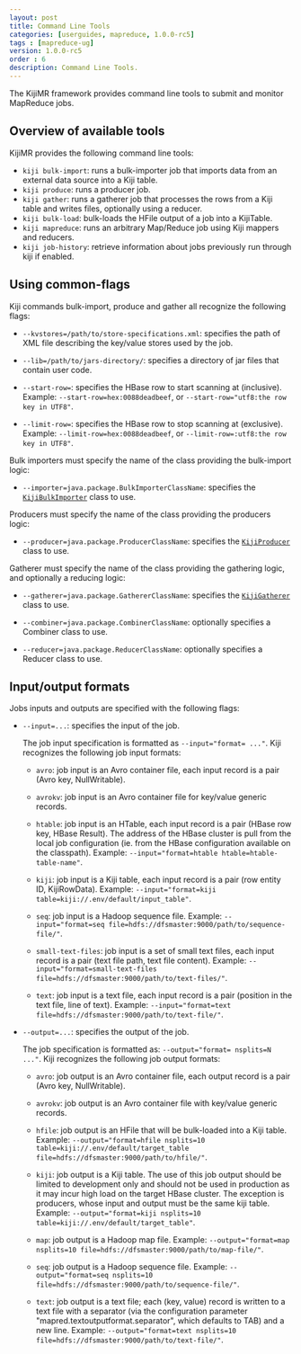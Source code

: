 ```yaml
---
layout: post
title: Command Line Tools
categories: [userguides, mapreduce, 1.0.0-rc5]
tags : [mapreduce-ug]
version: 1.0.0-rc5
order : 6
description: Command Line Tools.
---
```


The KijiMR framework provides command line tools to submit and monitor MapReduce jobs.

## Overview of available tools

KijiMR provides the following command line tools:
*   `kiji bulk-import`: runs a bulk-importer job that imports data from an external data source into a Kiji table.
*   `kiji produce`: runs a producer job.
*   `kiji gather`: runs a gatherer job that processes the rows from a Kiji table and writes files, optionally using a reducer.
*   `kiji bulk-load`: bulk-loads the HFile output of a job into a KijiTable.
*   `kiji mapreduce`: runs an arbitrary Map/Reduce job using Kiji mappers and reducers.
*   `kiji job-history`: retrieve information about jobs previously run through kiji if enabled.

## Using common-flags

Kiji commands bulk-import, produce and gather all recognize the following flags:

*   `--kvstores=/path/to/store-specifications.xml`: specifies the path of XML file describing the key/value stores used by the job.

*   `--lib=/path/to/jars-directory/`: specifies a directory of jar files that contain user code.


*   `--start-row=`: specifies the HBase row to start scanning at (inclusive).
    Example: `--start-row=hex:0088deadbeef`, or `--start-row="utf8:the row key in UTF8"`.

*   `--limit-row=`: specifies the HBase row to stop scanning at (exclusive).
    Example: `--limit-row=hex:0088deadbeef`, or `--limit-row=:utf8:the row key in UTF8"`.


Bulk importers must specify the name of the class providing the bulk-import logic:

*   `--importer=java.package.BulkImporterClassName`: specifies the [`KijiBulkImporter`]({{site.api_mr_rc4}}/bulkimport/KijiBulkImporter.html) class to use.

Producers must specify the name of the class providing the producers logic:

*   `--producer=java.package.ProducerClassName`: specifies the [`KijiProducer`]({{site.api_mr_rc4}}/produce/KijiProducer.html) class to use.

Gatherer must specify the name of the class providing the gathering logic, and optionally a reducing logic:

*   `--gatherer=java.package.GathererClassName`: specifies the [`KijiGatherer`]({{site.api_mr_rc4}}/gather/KijiGatherer.html) class to use.

*   `--combiner=java.package.CombinerClassName`: optionally specifies a Combiner class to use.

*   `--reducer=java.package.ReducerClassName`: optionally specifies a Reducer class to use.

## Input/output formats

Jobs inputs and outputs are specified with the following flags:

*   `--input=...`: specifies the input of the job.

    The job input specification is formatted as `--input="format= ..."`.
    Kiji recognizes the following job input formats:

    * `avro`: job input is an Avro container file, each input record is a pair (Avro key, NullWritable).

    * `avrokv`: job input is an Avro container file for key/value generic records.

    * `htable`: job input is an HTable, each input record is a pair (HBase row key, HBase Result).
      The address of the HBase cluster is pull from the local job configuration (ie. from the HBase configuration available on the classpath).
      Example: `--input="format=htable htable=htable-table-name"`.

    * `kiji`: job input is a Kiji table, each input record is a pair (row entity ID, KijiRowData).
      Example: `--input="format=kiji table=kiji://.env/default/input_table"`.

    * `seq`: job input is a Hadoop sequence file.
      Example: `--input="format=seq file=hdfs://dfsmaster:9000/path/to/sequence-file/"`.

    * `small-text-files`: job input is a set of small text files, each input record is a pair (text file path, text file content).
      Example: `--input="format=small-text-files file=hdfs://dfsmaster:9000/path/to/text-files/"`.

    * `text`: job input is a text file, each input record is a pair (position in the text file, line of text).
      Example: `--input="format=text file=hdfs://dfsmaster:9000/path/to/text-file/"`.

*   `--output=...`: specifies the output of the job.

    The job specification is formatted as: `--output="format= nsplits=N ..."`.
    Kiji recognizes the following job output formats:

    * `avro`: job output is an Avro container file, each output record is a pair (Avro key, NullWritable).

    * `avrokv`: job output is an Avro container file with key/value generic records.

    * `hfile`: job output is an HFile that will be bulk-loaded into a Kiji table.
      Example: `--output="format=hfile nsplits=10 table=kiji://.env/default/target_table file=hdfs://dfsmaster:9000/path/to/hfile/"`.

    * `kiji`: job output is a Kiji table.
      The use of this job output should be limited to development only and should not be used in production as it may incur high load on the target HBase cluster. The exception is producers, whose input and output must be the same kiji table.
      Example: `--output="format=kiji nsplits=10 table=kiji://.env/default/target_table"`.

    * `map`: job output is a Hadoop map file.
      Example: `--output="format=map nsplits=10 file=hdfs://dfsmaster:9000/path/to/map-file/"`.

    * `seq`: job output is a Hadoop sequence file.
      Example: `--output="format=seq nsplits=10 file=hdfs://dfsmaster:9000/path/to/sequence-file/"`.

    * `text`: job output is a text file; each (key, value) record is written to a text file with a separator
      (via the configuration parameter "mapred.textoutputformat.separator", which defaults to TAB) and a new line.
      Example: `--output="format=text nsplits=10 file=hdfs://dfsmaster:9000/path/to/text-file/"`.
